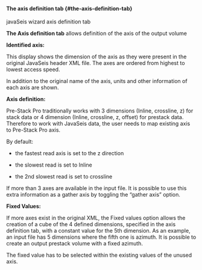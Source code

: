 #### The axis definition tab {#the-axis-definition-tab}

javaSeis wizard axis definition tab

**The Axis definition tab** allows definition of the axis of the output volume

**Identified axis:**

This display shows the dimension of the axis as they were present in the original JavaSeis header XML file. The axes are ordered from highest to lowest access speed.

In addition to the original name of the axis, units and other information of each axis are shown.

**Axis definition:**

Pre-Stack Pro traditionally works with 3 dimensions (Inline, crossline, z) for stack data or 4 dimension (Inline, crossline, z, offset) for prestack data. Therefore to work with JavaSeis data, the user needs to map existing axis to Pre-Stack Pro axis.

By default:

- the fastest read axis is set to the z direction

- the slowest read is set to Inline

- the 2nd slowest read is set to crossline

If more than 3 axes are available in the input file. It is possible to use this extra information as a gather axis by toggling the “gather axis” option.

**Fixed Values:**

If more axes exist in the original XML, the Fixed values option allows the creation of a cube of the 4 defined dimensions, specified in the axis definition tab, with a constant value for the 5th dimension. As an example, an input file has 5 dimensions where the fifth one is azimuth. It is possible to create an output prestack volume with a fixed azimuth.

The fixed value has to be selected within the existing values of the unused axis.